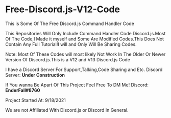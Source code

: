 # Free-Discord.js-V12-Code
This is Some Of The Free Discord.js Command Handler Code


This Repositories Will Only Include Command Handler Code Discord.js.Most Of The Code,I Made it myself and Some Are Modified Codes.This Does Not Contain Any Full Tutorial!I will and Only Will Be Sharing Codes.

Note: Most Of These Codes will most likely Not Work In The Older Or Newer Version Of Discord.js.This is a V12 and V13 Discord.js Code

I have a Discord Server For Support,Talking,Code Sharing and Etc.
Discord Server: **Under Construction**


If You wanna Be Apart Of This Project Feel Free To DM Me!
Discord: **EnderFall#8760**

Project Started At:
9/18/2021 


We are not Affiliated With Discord.js or Discord In General.
